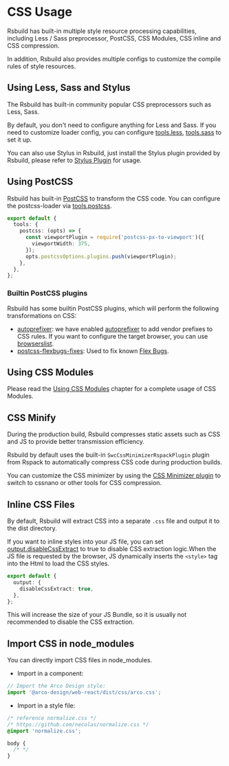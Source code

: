 # CSS Usage

Rsbuild has built-in multiple style resource processing capabilities, including Less / Sass preprocessor, PostCSS, CSS Modules, CSS inline and CSS compression.

In addition, Rsbuild also provides multiple configs to customize the compile rules of style resources.

## Using Less, Sass and Stylus

The Rsbuild has built-in community popular CSS preprocessors such as Less, Sass.

By default, you don't need to configure anything for Less and Sass. If you need to customize loader config, you can configure [tools.less](/config/options/tools.html#toolsless), [tools.sass](/config/options/tools.html#toolssass) to set it up.

You can also use Stylus in Rsbuild, just install the Stylus plugin provided by Rsbuild, please refer to [Stylus Plugin](/plugins/list/plugin-stylus) for usage.

## Using PostCSS

Rsbuild has built-in [PostCSS](https://postcss.org/) to transform the CSS code. You can configure the postcss-loader via [tools.postcss](/config/options/tools.html#toolspostcss).

```ts
export default {
  tools: {
    postcss: (opts) => {
      const viewportPlugin = require('postcss-px-to-viewport')({
        viewportWidth: 375,
      });
      opts.postcssOptions.plugins.push(viewportPlugin);
    },
  },
};
```

### Builtin PostCSS plugins

Rsbuild has some builtin PostCSS plugins, which will perform the following transformations on CSS:

- [autoprefixer](https://github.com/postcss/autoprefixer): we have enabled [autoprefixer](https://github.com/postcss/autoprefixer) to add vendor prefixes to CSS rules. If you want to configure the target browser, you can use [browserslist](/guide/advanced/browserslist).
- [postcss-flexbugs-fixes](https://npmjs.com/package/postcss-flexbugs-fixes): Used to fix known [Flex Bugs](https://github.com/philipwalton/flexbugs).

## Using CSS Modules

Please read the [Using CSS Modules](/guide/basic/css-modules) chapter for a complete usage of CSS Modules.

## CSS Minify

During the production build, Rsbuild compresses static assets such as CSS and JS to provide better transmission efficiency.

Rsbuild by default uses the built-in `SwcCssMinimizerRspackPlugin` plugin from Rspack to automatically compress CSS code during production builds.

You can customize the CSS minimizer by using the [CSS Minimizer plugin](/plugins/list/plugin-css-minimizer) to switch to cssnano or other tools for CSS compression.

## Inline CSS Files

By default, Rsbuild will extract CSS into a separate `.css` file and output it to the dist directory.

If you want to inline styles into your JS file, you can set [output.disableCssExtract](/config/options/output.html#outputdisablecssextract) to true to disable CSS extraction logic.When the JS file is requested by the browser, JS dynamically inserts the `<style>` tag into the Html to load the CSS styles.

```ts
export default {
  output: {
    disableCssExtract: true,
  },
};
```

This will increase the size of your JS Bundle, so it is usually not recommended to disable the CSS extraction.

## Import CSS in node_modules

You can directly import CSS files in node_modules.

- Import in a component:

```ts title="src/App.tsx"
// Import the Arco Design style:
import '@arco-design/web-react/dist/css/arco.css';
```

- Import in a style file:

```css title="src/App.css"
/* reference normalize.css */
/* https://github.com/necolas/normalize.css */
@import 'normalize.css';

body {
  /* */
}
```
